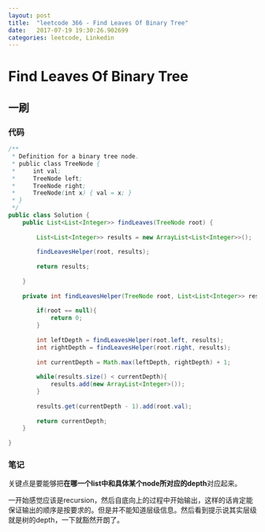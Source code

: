 ```yaml
---
layout: post
title:  "leetcode 366 - Find Leaves Of Binary Tree"
date:   2017-07-19 19:30:26.902699
categories: leetcode, Linkedin
---
```


# Find Leaves Of Binary Tree

## 一刷

### 代码

```java
/**
 * Definition for a binary tree node.
 * public class TreeNode {
 *     int val;
 *     TreeNode left;
 *     TreeNode right;
 *     TreeNode(int x) { val = x; }
 * }
 */
public class Solution {
    public List<List<Integer>> findLeaves(TreeNode root) {
        
        List<List<Integer>> results = new ArrayList<List<Integer>>();
        
        findLeavesHelper(root, results);
        
        return results;
        
    }
    
    private int findLeavesHelper(TreeNode root, List<List<Integer>> results){
        
        if(root == null){
            return 0;
        }
        
        int leftDepth = findLeavesHelper(root.left, results);
        int rightDepth = findLeavesHelper(root.right, results);
        
        int currentDepth = Math.max(leftDepth, rightDepth) + 1;
        
        while(results.size() < currentDepth){
            results.add(new ArrayList<Integer>());
        }
        
        results.get(currentDepth - 1).add(root.val);
        
        return currentDepth;
    }
    
}
```

### 笔记

关键点是要能够把**在哪一个list中和具体某个node所对应的depth**对应起来。

一开始感觉应该是recursion，然后自底向上的过程中开始输出，这样的话肯定能保证输出的顺序是按要求的。但是并不能知道层级信息。然后看到提示说其实层级就是树的depth，一下就豁然开朗了。
